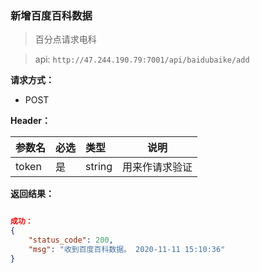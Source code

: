 ###  新增百度百科数据
> 百分点请求电科

>api: `http://47.244.190.79:7001/api/baidubaike/add`

**请求方式：**
- POST

**Header：**

|参数名|必选|类型|说明|
|:----    |:---|:----- |-----   |
|token |  是  |    string   |    用来作请求验证  |


**返回结果：**

```json

成功：
{
    "status_code": 200,
    "msg": "收到百度百科数据。 2020-11-11 15:10:36"
}
```

